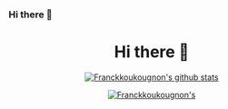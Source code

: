 ### Hi there 👋
<!--

**Franckkoukougnon/Franckkoukougnon** is a ✨ _special_ ✨ repository because its `README.md` (this file) appears on your GitHub profile.

Here are some ideas to get you started:

- 🔭 I’m currently working on ...
- 🌱 I’m currently learning ...
- 👯 I’m looking to collaborate on ...
- 🤔 I’m looking for help with ...
- 💬 Ask me about ...
- 📫 How to reach me: ...
- 😄 Pronouns: ...
- ⚡ Fun fact: ...
-->

<h1 align="center">Hi there 👋</h1>

<p align="center">
  <a href="https://github.com/Franckkoukougnon"><img src=https://github-readme-stats.vercel.app/api/?username=Franckkoukougnon&show_owner&count_private=true" alt="Franckkoukougnon's github stats"></a>
</p>

<p align="center">
  <a href="https://github.com/Franckkoukougnon"><img src="https://github-readme-stats.vercel.app/api/top-langs/?username=Franckkoukougnon&langs_count=10&hide=" alt=Franckkoukougnon's github stats"></a>
</p>



